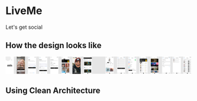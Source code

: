 # LiveMe

Let's get social

## How the design looks like
![](assets/screen_designs/live_me_community.png)

## Using Clean Architecture